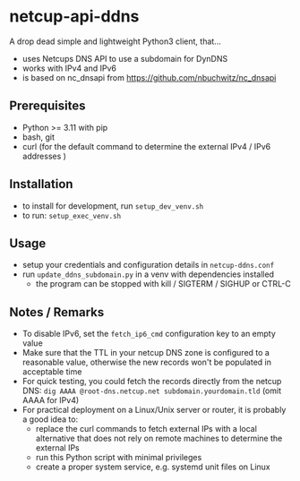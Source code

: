 # netcup-api-ddns
A drop dead simple and lightweight Python3 client, that...
- uses Netcups DNS API to use a subdomain for DynDNS
- works with IPv4 and IPv6
- is based on nc_dnsapi from https://github.com/nbuchwitz/nc_dnsapi

## Prerequisites
- Python >= 3.11 with pip
- bash, git
- curl (for the default command to determine the external IPv4 / IPv6 addresses )

## Installation
- to install for development, run `setup_dev_venv.sh`
- to run: `setup_exec_venv.sh`

## Usage
- setup your credentials and configuration details in `netcup-ddns.conf`
- run `update_ddns_subdomain.py` in a venv with dependencies installed
   - the program can be stopped with kill / SIGTERM / SIGHUP or CTRL-C

## Notes / Remarks
- To disable IPv6, set the `fetch_ip6_cmd` configuration key to an empty value
- Make sure that the TTL in your netcup DNS zone is configured to a reasonable value, otherwise the new records won't be populated in acceptable time
- For quick testing, you could fetch the records directly from the netcup DNS: ```dig AAAA @root-dns.netcup.net subdomain.yourdomain.tld``` (omit AAAA for IPv4)
- For practical deployment on a Linux/Unix server or router, it is probably a good idea to: 
  - replace the curl commands to fetch external IPs with a local alternative that does not rely on remote machines to determine the external IPs
  - run this Python script with minimal privileges 
  - create a proper system service, e.g. systemd unit files on Linux